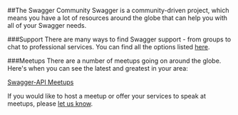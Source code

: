 ##The Swagger Community
Swagger is a community-driven project, which means you have a lot of resources around the globe that can help you with all of your Swagger needs.

###Support
There are many ways to find Swagger support - from groups to chat to professional services. You can find all the options listed [here](http://swagger.io/support).

###Meetups
There are a number of meetups going on around the globe. Here's when you can see the latest and greatest in your area:

[Swagger-API Meetups](http://meetups.com/Swagger-API/)

If you would like to host a meetup or offer your services to speak at meetups, please [let us know](mailto:lorinda@swagger.io).
